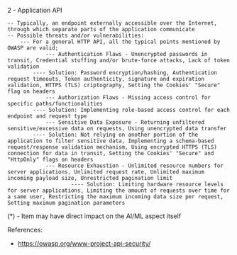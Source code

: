 2 - Application API

	-- Typically, an endpoint externally accessible over the Internet, through which separate parts of the application communicate
	-- Possible threats and/or vulnerabilities:
		--- For a general HTTP API, all the typical points mentioned by OWASP are valid;
                --- Authentication Flaws - Unencrypted passwords in transit, Credential stuffing and/or brute-force attacks, Lack of token validation
			---- Solution: Password encryption/hashing, Authentication request timeouts, Token authenticity, signature and expiration validation, HTTPS (TLS) criptography, Setting the Cookies' "Secure" flag on headers 
                --- Authorization Flaws - Missing access control for specific paths/functionalities
			---- Solution: Implementing role-based access control for each endpoint and request type
                --- Sensitive Data Exposure - Returning unfiltered sensitive/excessive data on requests, Using unencrypted data transfer
			---- Solution: Not relying on another portion of the application to filter sensitive data, Implementing a schema-based request/response validation mechanism, Using encrypted HTTPS (TLS) connection for data in transit, Setting the Cookies' "Secure" and "HttpOnly" flags on headers
                --- Resource Exhaustion - Unlimited resource numbers for server applications, Unlimited request rate, Unlimited maximum incoming payload size, Unrestricted pagination limit
                        ---- Solution: Limiting hardware resource levels for server applications, Limiting the amount of requests over time for a same user, Restricting the maximum incoming data size per request, Setting maximum pagination parameters
                        
<!-- 		--- Injection Flaws - SQL injection (*), Code injection (*), HTML injection, Cross-site scripting
			---- Solution: Input sanitization
		--- Security Misconfiguration - Running outdated/vulnerable server and application software, Running in debug mode and/or revealing error handling information, Having directory listing enabled, Running unnecessary services, Not changing default keys and passwords
			---- Solution: Using up-to-date software versions, Following industry standards and recommendations for Web server configuration -->

(*) - Item may have direct impact on the AI/ML aspect itself

References:

- https://owasp.org/www-project-api-security/
